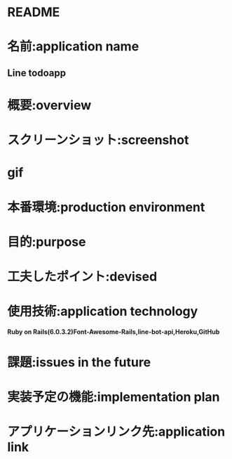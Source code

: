 # README

# 名前:application name
## Line todoapp

# 概要:overview

# スクリーンショット:screenshot

# gif

# 本番環境:production environment

# 目的:purpose

# 工夫したポイント:devised


# 使用技術:application technology
#### Ruby on Rails(6.0.3.2)Font-Awesome-Rails,line-bot-api,Heroku,GitHub

# 課題:issues in the future


# 実装予定の機能:implementation plan


# アプリケーションリンク先:application link

